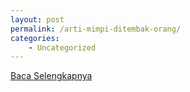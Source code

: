 ```yaml
---
layout: post
permalink: /arti-mimpi-ditembak-orang/
categories:
    - Uncategorized
---
```


[Baca Selengkapnya](/10)